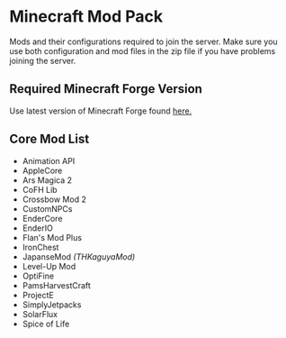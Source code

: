 # Minecraft Mod Pack
Mods and their configurations required to join the server. Make sure you use both configuration and mod files in the zip file if you have problems joining the server.

## Required Minecraft Forge Version
Use latest version of Minecraft Forge found [here.](https://files.minecraftforge.net/maven/net/minecraftforge/forge/index_1.7.10.html)

## Core Mod List
* Animation API
* AppleCore
* Ars Magica 2
* CoFH Lib
* Crossbow Mod 2
* CustomNPCs
* EnderCore
* EnderIO
* Flan's Mod Plus
* IronChest
* JapanseMod _(THKaguyaMod)_
* Level-Up Mod
* OptiFine
* PamsHarvestCraft
* ProjectE
* SimplyJetpacks
* SolarFlux
* Spice of Life
